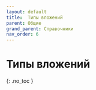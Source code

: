 ```yaml
---
layout: default
title:	Типы вложений
parent: Общие
grand_parent: Справочники
nav_order: 6
---
```


# Типы вложений
{: .no_toc }
